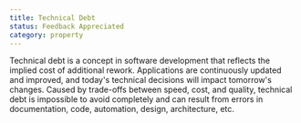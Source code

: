 ```yaml
---
title: Technical Debt
status: Feedback Appreciated
category: property
---
```



Technical debt is a concept in software development that reflects the implied cost of additional rework. Applications are continuously updated and improved, and today's technical decisions will impact tomorrow's changes. Caused by trade-offs between speed, cost, and quality, technical debt is impossible to avoid completely and can result from errors in documentation, code, automation, design, architecture, etc. 
<!--1) Establishing proper architecture. Designing a fitting architecture for the project avoids the majority of bugs.
2)Developing automated test cases for code is an effective solution to avoid bugs.
3)Refactoring code is considered one of the best practices to avoid technical debt. Refactoring refers to the process of regularly re-writing components in a project, to remove redundancies and optimize performance.-->



